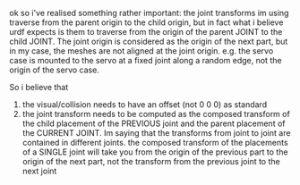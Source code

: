 ok so i've realised something rather important:
the joint transforms im using traverse from the parent origin to the child origin, but in fact what i believe urdf expects is them to traverse from the origin of the parent JOINT to the child JOINT. The joint origin is considered as the origin of the next part, but in my case, the meshes are not aligned at the joint origin. e.g. the servo case is mounted to the servo at a fixed joint along a random edge, not the origin of the servo case.

So i believe that 
1. the visual/collision needs to have an offset (not 0 0 0) as standard
2. the joint transform needs to be computed as the composed transform of the child placement of the PREVIOUS joint and the parent placement of the CURRENT JOINT. Im saying that the transforms from joint to joint are contained in different joints. the composed transform of the placements of a SINGLE joint will take you from the origin of the previous part to the origin of the next part, not the transform from the previous joint to the next joint

